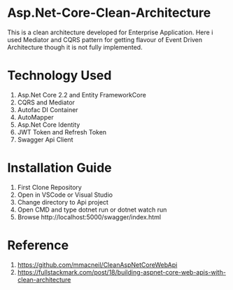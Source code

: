 # Asp.Net-Core-Clean-Architecture 
This is a clean architecture developed for Enterprise Application. Here i used Mediator and CQRS pattern for getting flavour of Event Driven Architecture though it is not fully implemented.

# Technology Used 
1. Asp.Net Core 2.2 and Entity FrameworkCore 
2. CQRS and Mediator 
3. Autofac DI Container 
4. AutoMapper 
5. Asp.Net Core Identity 
6. JWT Token and Refresh Token 
7. Swagger Api Client 

# Installation Guide 
1. First Clone Repository 
2. Open in VSCode or Visual Studio 
3. Change directory to Api project 
4. Open CMD and type dotnet run or dotnet watch run 
5. Browse http://localhost:5000/swagger/index.html 

# Reference 
1. https://github.com/mmacneil/CleanAspNetCoreWebApi 
2. https://fullstackmark.com/post/18/building-aspnet-core-web-apis-with-clean-architecture